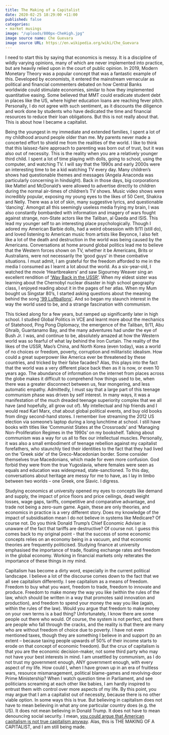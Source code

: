 ```yaml
---
title: The Making of a Capitalist
date: 2020-02-25 18:29:00 +11:00
published: false
categories:
- market musings
image: "/uploads/800px-CheHigh.jpg"
image source name: Che Guevara
image source URL: https://en.wikipedia.org/wiki/Che_Guevara
---
```


I need to start this by saying that economics is messy. It is a discipline of wildly varying opinions, many of which are never implemented into practice, but are heavily relied upon in the court of public opinion. In 2019, Modern Monetary Theory was a popular concept that was a fantastic example of this. Developed by economists, it entered the mainstream vernacular as political and financial commenters debated on how Central Banks worldwide could stimulate economies, similar to how they implemented quantitative easing. Some believed that MMT could eradicate student debt in places like the US, where higher education loans are reaching fever pitch. Personally, I do not agree with such sentiment, as it discounts the diligence and work done by students who have dedicated the time and financial resources to reduce their loan obligations. But this is not really about that. This is about how I became a capitalist. 

Being the youngest in my immediate and extended families, I spent a lot of my childhood around people older than me. My parents never made a concerted effort to shield me from the realities of the world. I like to think that this laissez-faire approach to parenting was born out of trust, but it was also out of necessity. This is the reality when you are a relatively younger third child. I spent a lot of time playing with dolls, going to school, using the computer, and watching TV. I will say that the 1990s and early 2000s were an interesting time to be a kid watching TV every day. Many children’s shows had questionable themes and messages (Angela Anaconda was particularly concerning in hindsight). Back in those days, big corporations like Mattel and McDonald’s were allowed to advertise directly to children during the normal air-times of children’s TV shows. Music video shows were incredibly popular, exposing my young eyes to the likes of 50 Cent, Shakira and Nelly. There was a lot of skin, many suggestive lyrics, and questionable ‘dancing’. Amongst all this seemingly useless media frying my brain, I was also constantly bombarded with information and imagery of wars fought against strange, non-State actors like the Taliban, al Qaeda and ISIS. This lead my younger self to an interesting place psychologically. Though I adored my American Barbie dolls, had a weird obsession with 9/11 (still do), and loved listening to American music from artists like Beyonce, I also felt like a lot of the death and destruction in the world was being caused by the Americans. Conversations at home around global politics lead me to believe that the Western forces shown on TV, whether it be Americans, Brits or Australians, were not necessarily the ‘good guys’ in these combative situations. I must admit, I am grateful for the freedom afforded to me in the media I consumed as I learnt a lot about the world. As a six-year-old, I watched the movie ‘Heartbreakers’ and saw Sigourney Weaver sing an excellent rendition of [‘Way Back in the USSR’](https://www.youtube.com/watch?v=a6NlTSPGJcw). When my eldest sister was learning about the Chernobyl nuclear disaster in high school geography class, I enjoyed reading about it in the pages of her atlas. When my Mum bought us Singstar 80’s, I started asking questions about the meaning behind the song ['99 Luftballons'](https://www.youtube.com/watch?v=7aLiT3wXko0). And so began my staunch interest in the way the world used to be, and a strange fascination with communism. 

This ticked along for a few years, but ramped up significantly later in high school. I studied Global Politics in VCE and learnt more about the mechanics of Statehood, Ping Pong Diplomacy, the emergence of the Taliban, 9/11, Abu Ghraib, Guantanamo Bay, and the many adventures had under the eye of Bush Jr. I was, and continue to be, absolutely amazed at how the Western world was so fearful of what lay behind the Iron Curtain. The reality of the likes of the USSR, Mao’s China, and North Korea (even today), was a world of no choices or freedom, poverty, corruption and militaristic idealism. How could a great superpower like America ever be threatened by these countries, and tricked by their false facades? Alas, this plays into the fact that the world was a very different place back then as it is now, or even 10 years ago. The abundance of information on the internet from places across the globe makes it difficult to comprehend how things used to be, when there was a greater disconnect between us, fear mongering, and less automatic empathy. Admittedly, I must say that a large part of this teenage communism phase was driven by self interest. In many ways, it was a manifestation of the much dreaded teenage superiority complex that we all have (and hopefully, all grow out of). My intellectual and hip friends and I would read Karl Marx, chat about global political events, and buy old books from dingy second-hand stores. I remember live streaming the 2012 US election via someone’s laptop during a long lunchtime at school. I still have books with titles like ‘Communist States at the Crossroads’ and ‘Managing Non-Proliferation Regimes in the 1990s’ on my bookshelf. Talking about communism was a way for us all to flex our intellectual muscles. Personally, it was also a small embodiment of teenage rebellion against my capitalist forefathers, who staunchly tied their identities to the fact that they had lived on the ‘Greek side’ of the Greco-Macedonian border. Some consider themselves true Macedonians, which made for even more confusion. God forbid they were from the true Yugoslavia, where females were seen as equals and education was widespread, state-sanctioned. To this day, conversations about heritage are messy for me to have, as I lay in limbo between two worlds – one Greek, one Slavic. I digress. 


Studying economics at university opened my eyes to concepts like demand and supply, the impact of price floors and price ceilings, dead weight losses, wage gaps, tariffs, competitive and comparative advantage, and trade not being a zero-sum game. Again, these are only theories, and economics in practice is a very different story. Does my knowledge of the impact of subsidisation mean I do not believe in systems like Medicare? Of course not. Do you think Donald Trump’s Chief Economic Adviser is unaware of the fact that tariffs are destructive? Of course not. I guess this comes back to my original point - that the success of some economic concepts relies on an economy being in a vacuum, and that economic theories are frequently politicised. Studying finance at university emphasised the importance of trade, floating exchange rates and freedom in the global economy. Working in financial markets only reiterates the importance of these things in my mind. 


Capitalism has become a dirty word, especially in the current political landscape. I believe a lot of the discourse comes down to the fact that we all see capitalism differently. I see capitalism as a means of freedom. Freedom to buy what you want, freedom to trade, freedom to innovate and produce. Freedom to make money the way you like (within the rules of the law, which should be written in a way that promotes said innovation and production), and freedom to spend your money the way you like (again, within the rules of the law). Would you argue that freedom to make money on your own terms is a bad thing? Unfortunately, I know there are some people out there who would. Of course, the system is not perfect, and there are people who fall through the cracks, and the reality is that there are many who are without freedom of choice due to poverty. I have not even mentioned taxes, though they are something I believe in and support (to an extent – because taxing people upwards of 50% of their income starts to erode on that concept of economic freedom). But the crux of capitalism is that you are the economic decision-maker, not some third party who may not have your best interests in mind. I am unsettled by communism, as I do not trust my government enough, ANY government enough, with every aspect of my life. How could I, when I have grown up in an era of fruitless wars, resource mismanagement, political blame-games and revolving-door Prime Ministership? When I watch question time in Parliament, and see politicians screaming at each other like babies, I am hardly inspired to entrust them with control over more aspects of my life. By this point, you may argue that I am a capitalist out of necessity, because there is no other viable option. In some ways this is true. But believing in capitalism does not have to mean believing in what any one particular country does (e.g. the US). It does not mean believing in Donald Trump. It does not have to mean denouncing social security. I mean, [you could argue that American capitalism is not true capitalism anyway](http://www.explainingcapitalism.org). Alas, this is THE MAKING OF A CAPITALIST, and I am still being made. 
